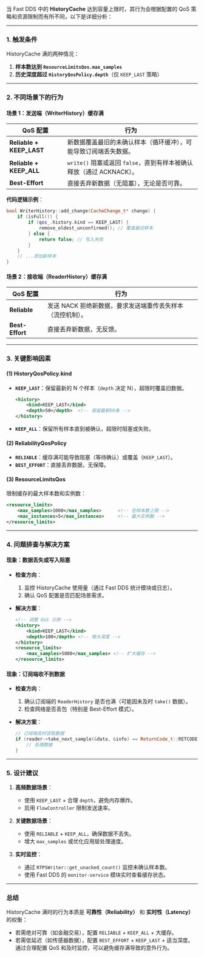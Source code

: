 当 Fast DDS 中的 **HistoryCache** 达到容量上限时，其行为会根据配置的 QoS 策略和资源限制而有所不同，以下是详细分析：

---

### **1. 触发条件**
HistoryCache 满的两种情况：
1. **样本数达到 `ResourceLimitsQos.max_samples`**  
2. **历史深度超过 `HistoryQosPolicy.depth`**（仅 `KEEP_LAST` 策略）

---

### **2. 不同场景下的行为**

#### **场景 1：发送端（WriterHistory）缓存满**
| QoS 配置                | 行为                                                                 |
|-------------------------|----------------------------------------------------------------------|
| **Reliable + KEEP_LAST** | 新数据覆盖最旧的未确认样本（循环缓冲），可能导致订阅端丢失数据。       |
| **Reliable + KEEP_ALL**  | `write()` 阻塞或返回 `false`，直到有样本被确认释放（通过 ACKNACK）。   |
| **Best-Effort**         | 直接丢弃新数据（无阻塞），无论是否可靠。                              |

**代码逻辑示例**：
```cpp
bool WriterHistory::add_change(CacheChange_t* change) {
    if (isFull()) {
        if (qos_.history.kind == KEEP_LAST) {
            remove_oldest_unconfirmed(); // 覆盖最旧样本
        } else {
            return false; // 写入失败
        }
    }
    // ...添加新样本
}
```

#### **场景 2：接收端（ReaderHistory）缓存满**
| QoS 配置                | 行为                                                                 |
|-------------------------|----------------------------------------------------------------------|
| **Reliable**            | 发送 NACK 拒绝新数据，要求发送端重传丢失样本（流控机制）。             |
| **Best-Effort**         | 直接丢弃新数据，无反馈。                                             |

---

### **3. 关键影响因素**
#### **(1) HistoryQosPolicy.kind**
- **`KEEP_LAST`**：保留最新的 N 个样本（`depth` 决定 N），超限时覆盖旧数据。  
  ```xml
  <history>
      <kind>KEEP_LAST</kind>
      <depth>50</depth>  <!-- 保留最新50条 -->
  </history>
  ```
- **`KEEP_ALL`**：保留所有样本直到被确认，超限时阻塞或失败。

#### **(2) ReliabilityQosPolicy**
- **`RELIABLE`**：缓存满可能导致阻塞（等待确认）或覆盖（`KEEP_LAST`）。  
- **`BEST_EFFORT`**：直接丢弃数据，无保障。

#### **(3) ResourceLimitsQos**
限制缓存的最大样本数和实例数：
```xml
<resource_limits>
    <max_samples>1000</max_samples>      <!-- 总样本数上限 -->
    <max_instances>5</max_instances>     <!-- 最大实例数 -->
</resource_limits>
```

---

### **4. 问题排查与解决方案**

#### **现象：数据丢失或写入阻塞**
- **检查方向**：
  1. 监控 HistoryCache 使用量（通过 Fast DDS 统计模块或日志）。
  2. 确认 QoS 配置是否匹配场景需求。

- **解决方案**：
  ```xml
  <!-- 调整 QoS 示例 -->
  <history>
      <kind>KEEP_LAST</kind>
      <depth>100</depth> <!-- 增大深度 -->
  </history>
  <resource_limits>
      <max_samples>5000</max_samples> <!-- 扩大缓存 -->
  </resource_limits>
  ```

#### **现象：订阅端收不到数据**
- **检查方向**：
  1. 确认订阅端的 `ReaderHistory` 是否也满（可能因未及时 `take()` 数据）。
  2. 检查网络是否丢包（特别是 Best-Effort 模式）。

- **解决方案**：
  ```cpp
  // 订阅端及时读取数据
  if (reader->take_next_sample(&data, &info) == ReturnCode_t::RETCODE_OK) {
      // 处理数据
  }
  ```

---

### **5. 设计建议**
1. **高频数据场景**：  
   - 使用 `KEEP_LAST` + 合理 `depth`，避免内存爆炸。
   - 启用 `FlowController` 限制发送速率。

2. **关键数据场景**：  
   - 使用 `RELIABLE` + `KEEP_ALL`，确保数据不丢失。
   - 增大 `max_samples` 或优化应用层处理速度。

3. **实时监控**：  
   - 通过 `RTPSWriter::get_unacked_count()` 监控未确认样本数。
   - 使用 Fast DDS 的 `monitor-service` 模块实时查看缓存状态。

---

### **总结**
HistoryCache 满时的行为本质是 **可靠性（Reliability）** 和 **实时性（Latency）** 的权衡：  
- 若需绝对可靠（如金融交易），配置 `RELIABLE` + `KEEP_ALL` + 大缓存。  
- 若需低延迟（如传感器数据），配置 `BEST_EFFORT` + `KEEP_LAST` + 适当深度。  
通过合理配置 QoS 和及时监控，可以避免缓存满导致的意外行为。
